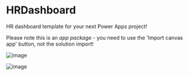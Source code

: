 # HRDashboard
HR dashboard template for your next Power Apps project!

Please note this is an *app package* - you need to use the 'Import canvas app' button, not the solution import! 

![image](https://github.com/misskristine94/HRDashboard/assets/86930618/483a31ae-b662-4d57-ae7a-1e459367076d)


![image](https://github.com/misskristine94/HRDashboard/assets/86930618/a882d0a6-a3eb-4bc0-bbe6-7528d305e0d3)
